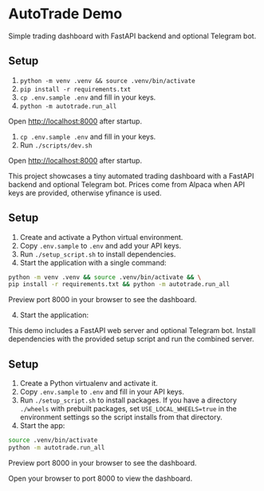 # AutoTrade Demo

Simple trading dashboard with FastAPI backend and optional Telegram bot.

## Setup
1. `python -m venv .venv && source .venv/bin/activate`
2. `pip install -r requirements.txt`
3. `cp .env.sample .env` and fill in your keys.
4. `python -m autotrade.run_all`

Open <http://localhost:8000> after startup.

1. `cp .env.sample .env` and fill in your keys.
2. Run `./scripts/dev.sh`

Open <http://localhost:8000> after startup.

This project showcases a tiny automated trading dashboard with a FastAPI backend and optional Telegram bot. Prices come from Alpaca when API keys are provided, otherwise yfinance is used.

## Setup
1. Create and activate a Python virtual environment.
2. Copy `.env.sample` to `.env` and add your API keys.
3. Run `./setup_script.sh` to install dependencies.
4. Start the application with a single command:

```bash
python -m venv .venv && source .venv/bin/activate && \
pip install -r requirements.txt && python -m autotrade.run_all
```

Preview port 8000 in your browser to see the dashboard.

4. Start the application:

This demo includes a FastAPI web server and optional Telegram bot. Install dependencies with the provided setup script and run the combined server.

## Setup

1. Create a Python virtualenv and activate it.
2. Copy `.env.sample` to `.env` and fill in your API keys.
3. Run `./setup_script.sh` to install packages. If you have a directory `./wheels` with prebuilt packages, set `USE_LOCAL_WHEELS=true` in the environment settings so the script installs from that directory.
4. Start the app:

```bash
source .venv/bin/activate
python -m autotrade.run_all
```

Preview port 8000 in your browser to see the dashboard.

Open your browser to port 8000 to view the dashboard.